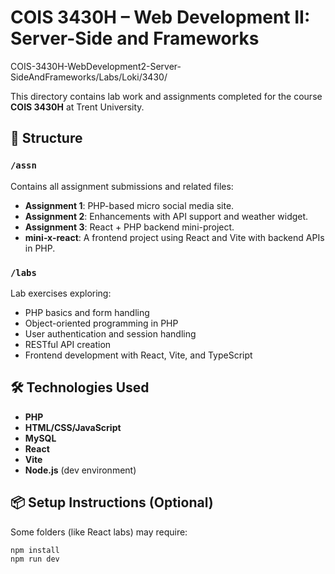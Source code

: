# COIS 3430H – Web Development II: Server-Side and Frameworks

COIS-3430H-WebDevelopment2-Server-SideAndFrameworks/Labs/Loki/3430/

This directory contains lab work and assignments completed for the course **COIS 3430H** at Trent University.

## 📁 Structure

### `/assn`
Contains all assignment submissions and related files:
- **Assignment 1**: PHP-based micro social media site.
- **Assignment 2**: Enhancements with API support and weather widget.
- **Assignment 3**: React + PHP backend mini-project.
- **mini-x-react**: A frontend project using React and Vite with backend APIs in PHP.

### `/labs`
Lab exercises exploring:
- PHP basics and form handling
- Object-oriented programming in PHP
- User authentication and session handling
- RESTful API creation
- Frontend development with React, Vite, and TypeScript

## 🛠 Technologies Used
- **PHP**
- **HTML/CSS/JavaScript**
- **MySQL**
- **React**
- **Vite**
- **Node.js** (dev environment)

## 📦 Setup Instructions (Optional)
Some folders (like React labs) may require:
```bash
npm install
npm run dev
